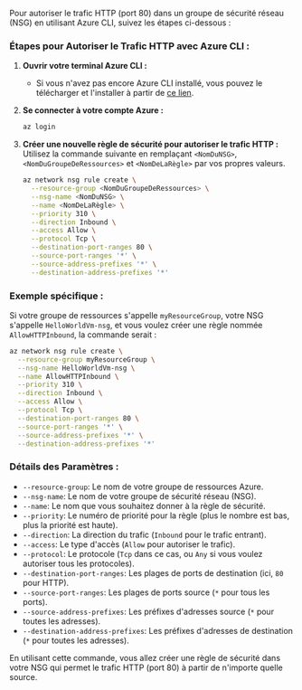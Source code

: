 Pour autoriser le trafic HTTP (port 80) dans un groupe de sécurité réseau (NSG) en utilisant Azure CLI, suivez les étapes ci-dessous :

### Étapes pour Autoriser le Trafic HTTP avec Azure CLI :

1. **Ouvrir votre terminal Azure CLI :**
   - Si vous n'avez pas encore Azure CLI installé, vous pouvez le télécharger et l'installer à partir de [ce lien](https://docs.microsoft.com/fr-fr/cli/azure/install-azure-cli).

2. **Se connecter à votre compte Azure :**
   ```bash
   az login
   ```

3. **Créer une nouvelle règle de sécurité pour autoriser le trafic HTTP :**
   Utilisez la commande suivante en remplaçant `<NomDuNSG>`, `<NomDuGroupeDeRessources>` et `<NomDeLaRègle>` par vos propres valeurs.

   ```bash
   az network nsg rule create \
     --resource-group <NomDuGroupeDeRessources> \
     --nsg-name <NomDuNSG> \
     --name <NomDeLaRègle> \
     --priority 310 \
     --direction Inbound \
     --access Allow \
     --protocol Tcp \
     --destination-port-ranges 80 \
     --source-port-ranges '*' \
     --source-address-prefixes '*' \
     --destination-address-prefixes '*'
   ```

### Exemple spécifique :

Si votre groupe de ressources s'appelle `myResourceGroup`, votre NSG s'appelle `HelloWorldVm-nsg`, et vous voulez créer une règle nommée `AllowHTTPInbound`, la commande serait :

```bash
az network nsg rule create \
  --resource-group myResourceGroup \
  --nsg-name HelloWorldVm-nsg \
  --name AllowHTTPInbound \
  --priority 310 \
  --direction Inbound \
  --access Allow \
  --protocol Tcp \
  --destination-port-ranges 80 \
  --source-port-ranges '*' \
  --source-address-prefixes '*' \
  --destination-address-prefixes '*'
```

### Détails des Paramètres :

- `--resource-group`: Le nom de votre groupe de ressources Azure.
- `--nsg-name`: Le nom de votre groupe de sécurité réseau (NSG).
- `--name`: Le nom que vous souhaitez donner à la règle de sécurité.
- `--priority`: Le numéro de priorité pour la règle (plus le nombre est bas, plus la priorité est haute).
- `--direction`: La direction du trafic (`Inbound` pour le trafic entrant).
- `--access`: Le type d'accès (`Allow` pour autoriser le trafic).
- `--protocol`: Le protocole (`Tcp` dans ce cas, ou `Any` si vous voulez autoriser tous les protocoles).
- `--destination-port-ranges`: Les plages de ports de destination (ici, `80` pour HTTP).
- `--source-port-ranges`: Les plages de ports source (`*` pour tous les ports).
- `--source-address-prefixes`: Les préfixes d'adresses source (`*` pour toutes les adresses).
- `--destination-address-prefixes`: Les préfixes d'adresses de destination (`*` pour toutes les adresses).

En utilisant cette commande, vous allez créer une règle de sécurité dans votre NSG qui permet le trafic HTTP (port 80) à partir de n'importe quelle source.
